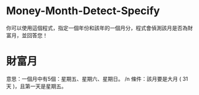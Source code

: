 # Money-Month-Detect-Specify

你可以使用這個程式，指定一個年份和該年的一個月分，程式會偵測該月是否為財富月，並回答您！

# 財富月
意思：一個月中有5個：星期五、星期六、星期日。 /n
條件：該月要是大月 ( 31天 )，且第一天是星期五。
